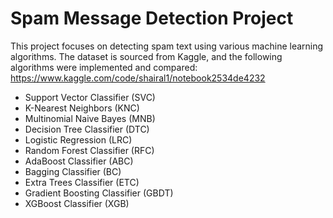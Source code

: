 
# Spam Message Detection Project

This project focuses on detecting spam text using various machine learning algorithms. The dataset is sourced from Kaggle, and the following algorithms were implemented and compared:
https://www.kaggle.com/code/shairal1/notebook2534de4232 

- Support Vector Classifier (SVC)
- K-Nearest Neighbors (KNC)
- Multinomial Naive Bayes (MNB)
- Decision Tree Classifier (DTC)
- Logistic Regression (LRC)
- Random Forest Classifier (RFC)
- AdaBoost Classifier (ABC)
- Bagging Classifier (BC)
- Extra Trees Classifier (ETC)
- Gradient Boosting Classifier (GBDT)
- XGBoost Classifier (XGB)
